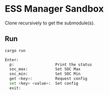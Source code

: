 # ESS Manager Sandbox

Clone recursively to get the submodule(s).

## Run

```bash
cargo run

Enter:
  p:                  Print the status
  soc_max:            Set SOC Max
  soc_min:            Set SOC Min
  get <key>:          Request config
  set <key> <value>:  Set config
  exit:
```

